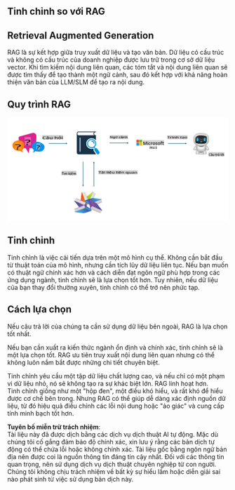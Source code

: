 ## Tinh chỉnh so với RAG

## Retrieval Augmented Generation

RAG là sự kết hợp giữa truy xuất dữ liệu và tạo văn bản. Dữ liệu có cấu trúc và không có cấu trúc của doanh nghiệp được lưu trữ trong cơ sở dữ liệu vector. Khi tìm kiếm nội dung liên quan, các tóm tắt và nội dung liên quan sẽ được tìm thấy để tạo thành một ngữ cảnh, sau đó kết hợp với khả năng hoàn thiện văn bản của LLM/SLM để tạo ra nội dung.

## Quy trình RAG
![FinetuningvsRAG](../../../../translated_images/rag.36e7cb856f120334d577fde60c6a5d7c5eecae255dac387669303d30b4b3efa4.vi.png)

## Tinh chỉnh
Tinh chỉnh là việc cải tiến dựa trên một mô hình cụ thể. Không cần bắt đầu từ thuật toán của mô hình, nhưng cần tích lũy dữ liệu liên tục. Nếu bạn muốn có thuật ngữ chính xác hơn và cách diễn đạt ngôn ngữ phù hợp trong các ứng dụng ngành, tinh chỉnh sẽ là lựa chọn tốt hơn. Tuy nhiên, nếu dữ liệu của bạn thay đổi thường xuyên, tinh chỉnh có thể trở nên phức tạp.

## Cách lựa chọn
Nếu câu trả lời của chúng ta cần sử dụng dữ liệu bên ngoài, RAG là lựa chọn tốt nhất.

Nếu bạn cần xuất ra kiến thức ngành ổn định và chính xác, tinh chỉnh sẽ là một lựa chọn tốt. RAG ưu tiên truy xuất nội dung liên quan nhưng có thể không luôn nắm bắt được những chi tiết chuyên biệt.

Tinh chỉnh yêu cầu một tập dữ liệu chất lượng cao, và nếu chỉ có một phạm vi dữ liệu nhỏ, nó sẽ không tạo ra sự khác biệt lớn. RAG linh hoạt hơn.  
Tinh chỉnh giống như một "hộp đen", một điều khó hiểu, và rất khó để hiểu được cơ chế bên trong. Nhưng RAG có thể giúp dễ dàng xác định nguồn dữ liệu, từ đó hiệu quả điều chỉnh các lỗi nội dung hoặc "ảo giác" và cung cấp tính minh bạch tốt hơn.

**Tuyên bố miễn trừ trách nhiệm**:  
Tài liệu này đã được dịch bằng các dịch vụ dịch thuật AI tự động. Mặc dù chúng tôi cố gắng đảm bảo độ chính xác, xin lưu ý rằng các bản dịch tự động có thể chứa lỗi hoặc không chính xác. Tài liệu gốc bằng ngôn ngữ bản địa nên được coi là nguồn thông tin đáng tin cậy nhất. Đối với các thông tin quan trọng, nên sử dụng dịch vụ dịch thuật chuyên nghiệp từ con người. Chúng tôi không chịu trách nhiệm về bất kỳ sự hiểu lầm hoặc diễn giải sai nào phát sinh từ việc sử dụng bản dịch này.